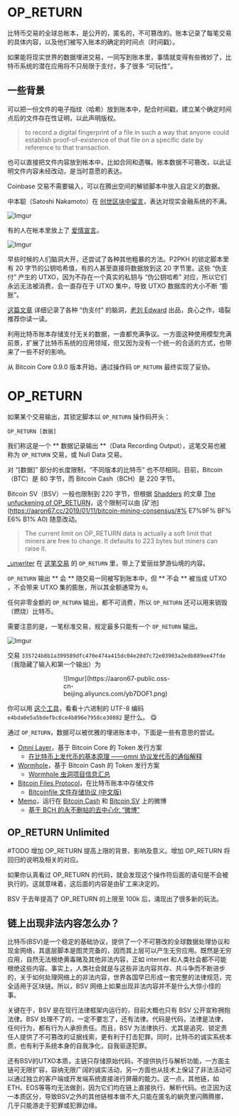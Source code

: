 # OP_RETURN

比特币交易的全球总帐本，是公开的，匿名的，不可篡改的。账本记录了每笔交易的具体内容，以及他们被写入账本的确定的时间点（时间戳）。

如果能将现实世界的数据埋进交易，一同写到账本里，事情就变得有些微妙了，比特币系统的潜在应用将不只局限于支付，多了很多 “可玩性”。

## 一些背景

可以把一份文件的电子指纹（哈希）放到账本中，配合时间戳，建立某个确定时间点后的文件存在性证明，以此声明版权。

> to record a digital fingerprint of a file in such a way that anyone could establish proof-of-existence of that file on a specific date by reference to that transaction.

也可以直接把文件内容放到帐本中，比如合同和遗嘱。账本数据不可篡改，以此证明文件内容未经改动，是当时意愿的表达。

Coinbase 交易不需要输入，可以在腾出空间的解锁脚本中放入自定义的数据。

中本聪（Satoshi Nakamoto）在 [创世区块中留言](https://btc.com/4a5e1e4baab89f3a32518a88c31bc87f618f76673e2cc77ab2127b7afdeda33b)，表达对现实金融系统的不满。

![Imgur](https://aaron67-public.oss-cn-beijing.aliyuncs.com/pOg1Fft.png)

有的人在帐本里放上了 [爱情宣言](https://btc.com/d0ec21e1d73d06be76c2b5b1e5ec486085bda8264229046c11b95f66f2eded83)。

![Imgur](https://aaron67-public.oss-cn-beijing.aliyuncs.com/GaO12eY.png)

早些时候的人们脑洞大开，还尝试了各种其他粗暴的方法。P2PKH 的锁定脚本里有 20 字节的公钥哈希值，有的人甚至直接将数据放到这 20 字节里。这些 “伪支付” 产生的 UTXO，因为不存在一个真实的私钥与 “伪公钥哈希” 对应，所以它们永远无法被消费，会一直存在于 UTXO 集中，导致 UTXO 数据库的大小不断 “膨胀”。

[这篇文章](https://aaron67-public.oss-cn-beijing.aliyuncs.com/4YydFbA.png) 详细记录了各种 “伪支付” 的脑洞，[老刘 Edward](https://weibo.com/u/6387397321) 出品，良心之作，墙裂推荐你读一读。

利用比特币账本存储支付无关的数据，一直都充满争议。一方面这种使用模型充满前景，扩展了比特币系统的应用领域，但又因为没有一个统一的合适的方式，也带来了一些不好的影响。

从 Bitcoin Core 0.9.0 版本开始，通过操作码 `OP_RETURN` 最终实现了妥协。

# OP_RETURN

如果某个交易输出，其锁定脚本以 `OP_RETURN` 操作码开头：

```
OP_RETURN [数据]
```

我们称这是一个 ** 数据记录输出 **（Data Recording Output），这笔交易也被称为 `OP_RETURN` 交易，或 Null Data 交易。

对 “[数据]” 部分的长度限制，“不同版本的比特币” 也不尽相同。目前，Bitcoin（BTC）是 80 字节，而 Bitcoin Cash（BCH）是 220 字节。

Bitcoin SV（BSV）一般也限制到 220 字节，但根据 [Shadders](https://twitter.com/shadders333) 的文章 [The unfuckening of OP_RETURN](https://www.yours.org/content/the-unfuckening-of-op_return-b10d2c4b52da)，这个限制可以由 [矿池](https://aaron67.cc/2019/01/11/bitcoin-mining-consensus/#% E7%9F% BF% E6% B1% A0) 随意改动。

> The current limit on OP_RETURN data is actually a soft limit that miners are free to change. It defaults to 223 bytes but miners can raise it.

[\_unwriter](https://twitter.com/_unwriter) 在 [这笔交易](https://whatsonchain.com/tx/ef21e71d00b9fce174222e679640b09e29ac8a55f321c93e64b16cc3109959f8) 的 `OP_RETURN` 里，带上了爱丽丝梦游仙境的内容。

`OP_RETURN` 输出 ** 会 ** 随交易一同被写到账本中，但 ** 不会 ** 被当成 UTXO ，不会带来 UTXO 集的膨胀，所以其金额通常为 `0`。

任何非零金额的 `OP_RETURN` 输出，都不可消费，所以 `OP_RETURN` 还可以用来销毁（燃烧）比特币。

需要注意的是，一笔标准交易，规定最多只能有一个 `OP_RETURN` 输出。

![Imgur](https://aaron67-public.oss-cn-beijing.aliyuncs.com/OXLqNXK.png)

交易 `335724b8b1a399589dfc470e474a415dc04e20d7c72e03903a2edb889ee47fde`（我隐藏了输入和第一个输出）为

<div style="width: 50%; margin: auto">![Imgur](https://aaron67-public.oss-cn-beijing.aliyuncs.com/yb7DOF1.png)</div>

你可以用 [这个工具](https://software.hixie.ch/utilities/cgi/unicode-decoder/utf8-decoder)，看看十六进制的 UTF-8 编码 `e4bda0e5a5bdefbc8ce4b896e7958ce38082` 是什么。 😋

通过 `OP_RETURN`，数据可以被优雅的埋进账本中，下面是一些有意思的尝试。

- [Omni Layer](http://www.omnilayer.org/)，基于 Bitcoin Core 的 Token 发行方案
  - [在比特币上发代币的基本原理 ——omni 协议发代币的通俗解释](https://zhuanlan.zhihu.com/p/40062558)
- [Wormhole](http://wormhole.cash/)，基于 Bitcoin Cash 的 Token 发行方案
  - [Wormhole 虫洞项目信息汇总](https://hiblockchain.io/topics/122)
- [Bitcoin Files Protocol](https://github.com/simpleledger/slp-specifications/blob/master/bitcoinfiles.md)，在比特币账本中存储文件
  - [Bitcoinfile 文件存储协议 (中文版)](https://hiblockchain.io/topics/157)
- [Memo](https://memo.cash/protocol)，运行在 [Bitcoin Cash](https://memo.cash/) 和 [Bitcoin SV](https://sv.memo.cash/) 上的微博
  - [基于 BCH 的永不删帖的去中心化 “微博”](https://www.jianshu.com/p/a24c1a8fe25e)

## OP_RETURN Unlimited

#TODO 增加 OP_RETURN 提高上限的背景、影响及意义。增加 OP_RETURN 将回归的说明及相关的对应。

如果你认真看过 OP_RETURN 的代码，就会发现这个操作符后面的语句是不会被执行的。这就意味着，这后面的内容是由矿工来决定的。

BSV 于去年提高了 OP_RETURN 的上限至 100k 后，涌现出了很多新的玩法。

## 链上出现非法内容怎么办？

比特币(BSV)是一个稳定的基础协议，提供了一个不可篡改的全球数据处理协议和现金网络，其底层脚本是图灵完备的，因而其上层可以产生无穷应用。既然是无穷应用，自然无法根绝黄毒赌及其他非法内容，正如 internet 和人类社会都不可能根绝这些内容。事实上，人类社会就是与这些非法内容共存、共斗争而不断进步的，关于如何处理网络上的非法内容，世界各国早已形成一套完整的法律规范，完全适用于区块链。所以，BSV 网络上如果出现非法内容并不是什么大惊小怪的事。

关键在于，BSV 是在现行法律框架内运行的，目前大概也只有 BSV 公开宣称拥抱法律。BSV 处理不了的，一定不要忘了，还有法律。代码是代码，法律是法律，任何行为，都有行为人承担责任。而且，BSV 为法律执行、尤其是追究、锁定责任人提供了不可篡改的证据线索，更有利于打击犯罪。同时，比特币的诚实系统本质，也有利于系统本身的自我净化，自我驱逐犯罪。

还有BSV的UTXO本质，主链只存储原始代码，不提供执行与解析功能，一方面主链可无限扩容，容纳无限广阔的诚实活动，另一方面也从技术上保证了非法活动可以通过独立的客户端或开发端系统直接进行屏蔽的能力。这一点，其他链，如ETH、EOS等等均无法做到，因为它们均在链上直接执行、解析代码。也正因为这一本质区分，导致BSV之外的其他链根本做不大,只能在匿名的蜗壳里闪腾腾挪，几乎只能游走于犯罪或犯罪边缘。
